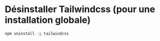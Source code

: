 # Désinstaller Tailwindcss (pour une installation globale)

```bash
npm uninstall -g tailwindcss
```
